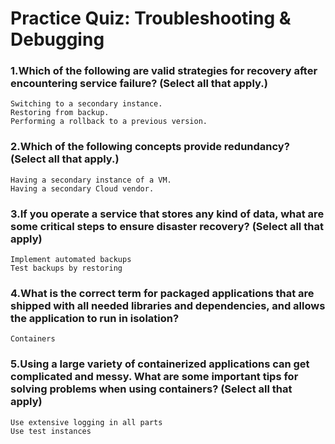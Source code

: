 # Practice Quiz: Troubleshooting & Debugging

### 1.Which of the following are valid strategies for recovery after encountering service failure? (Select all that apply.)

    Switching to a secondary instance.
    Restoring from backup.
    Performing a rollback to a previous version.

### 2.Which of the following concepts provide redundancy? (Select all that apply.)

    Having a secondary instance of a VM.
    Having a secondary Cloud vendor.

### 3.If you operate a service that stores any kind of data, what are some critical steps to ensure disaster recovery? (Select all that apply)

    Implement automated backups
    Test backups by restoring

### 4.What is the correct term for packaged applications that are shipped with all needed libraries and dependencies, and allows the application to run in isolation?

    Containers

### 5.Using a large variety of containerized applications can get complicated and messy. What are some important tips for solving problems when using containers? (Select all that apply)

    Use extensive logging in all parts
    Use test instances
